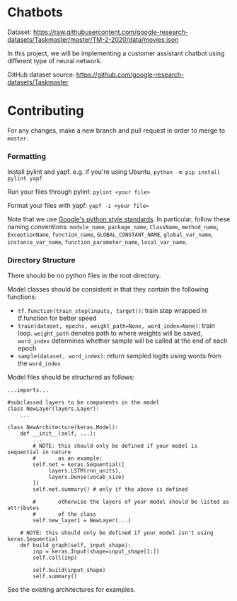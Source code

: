 # Chatbots
Dataset: https://raw.githubusercontent.com/google-research-datasets/Taskmaster/master/TM-2-2020/data/movies.json

In this project, we will be implementing a customer assistant chatbot using different type of neural network.

GitHub dataset source: https://github.com/google-research-datasets/Taskmaster

# Contributing

For any changes, make a new branch and pull request in order to merge to `master`.

### Formatting

Install pylint and yapf. e.g. if you're using Ubuntu, `python -m pip install pylint yapf`

Run your files through pylint: `pylint <your file>`

Format your files with yapf: `yapf -i <your file>`

Note that we use [Google's python style standards](https://github.com/google/styleguide/blob/gh-pages/pyguide.md). In particular, follow these naming conventions: `module_name`, `package_name`, `ClassName`, `method_name`, `ExceptionName`, `function_name`, `GLOBAL_CONSTANT_NAME`, `global_var_name`, `instance_var_name`, `function_parameter_name`, `local_var_name`.

### Directory Structure
There should be no python files in the root directory. 

Model classes should be consistent in that they contain the following functions:

- `tf.function(train_step(inputs, target))`: train step wrapped in tf.function for better speed
- `train(dataset, epochs, weight_path=None, word_index=None)`: train loop. `weight_path` denotes path to where weights will be saved, `word_index` determines whether sample will be called at the end of each epoch
- `sample(dataset, word_index)`: return sampled logits using words from the `word_index`

Model files should be structured as follows:
```
...imports...

#subclassed layers to be components in the model
class NewLayer(layers.Layer):
    ...

class NewArchitecture(keras.Model):
    def __init__(self, ...):
        ...
        # NOTE: this should only be defined if your model is sequential in nature
        #       as an example:
        self.net = keras.Sequential([
             layers.LSTM(rnn_units),
             layers.Dense(vocab_size)
        ])
        self.net.summary() # only if the above is defined
        
        #       otherwise the layers of your model should be listed as attributes
        #       of the class
        self.new_layer1 = NewLayer(...)
        
    # NOTE: this should only be defined if your model isn't using keras.Sequential
    def build_graph(self, input_shape):
        inp = keras.Input(shape=input_shape[1:])
        self.call(inp)

        self.build(input_shape)
        self.summary()
```

See the existing architectures for examples.
